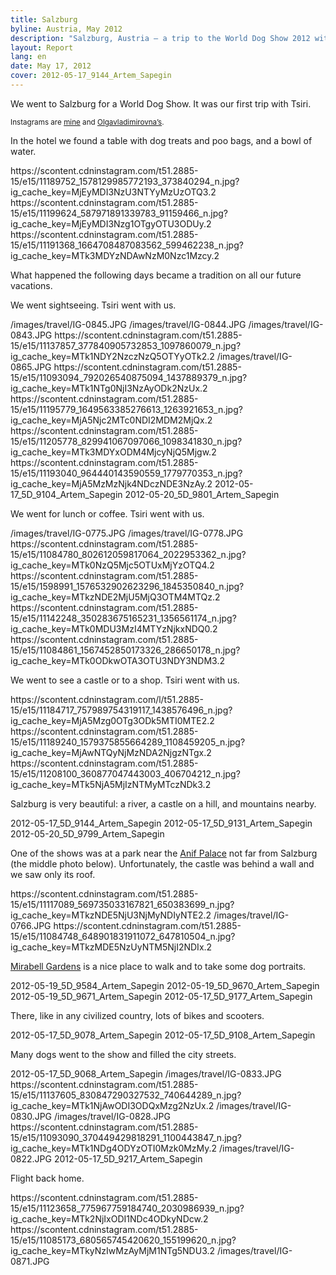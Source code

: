 ```yaml
---
title: Salzburg
byline: Austria, May 2012
description: "Salzburg, Austria — a trip to the World Dog Show 2012 with Tsiri the saluki"
layout: Report
lang: en
date: May 17, 2012
cover: 2012-05-17_9144_Artem_Sapegin
---
```


We went to Salzburg for a World Dog Show. It was our first trip with Tsiri.

<small>Instagrams are [mine](http://instagram.com/sapegin) and [Olgavladimirovna’s](http://instagram.com/airve).</small>

In the hotel we found a table with dog treats and poo bags, and a bowl of water.

<x-grid>
https://scontent.cdninstagram.com/t51.2885-15/e15/11189752_1578129985772193_373840294_n.jpg?ig_cache_key=MjEyMDI3NzU3NTYyMzUzOTQ3.2
https://scontent.cdninstagram.com/t51.2885-15/e15/11199624_587971891339783_91159466_n.jpg?ig_cache_key=MjEyMDI3Nzg1OTgyOTU3ODUy.2
https://scontent.cdninstagram.com/t51.2885-15/e15/11191368_1664708487083562_599462238_n.jpg?ig_cache_key=MTk3MDYzNDAwNzM0Nzc1Mzcy.2
</x-grid>

What happened the following days became a tradition on all our future vacations.

We went sightseeing. Tsiri went with us.

<x-grid>
/images/travel/IG-0845.JPG
/images/travel/IG-0844.JPG
/images/travel/IG-0843.JPG
https://scontent.cdninstagram.com/t51.2885-15/e15/11137857_377840905732853_1097860079_n.jpg?ig_cache_key=MTk1NDY2NzczNzQ5OTYyOTk2.2
/images/travel/IG-0865.JPG
https://scontent.cdninstagram.com/t51.2885-15/e15/11093094_792026540875094_1437889379_n.jpg?ig_cache_key=MTk1NTg0NjI3NzAyODk2NzUx.2
https://scontent.cdninstagram.com/t51.2885-15/e15/11195779_1649563385276613_1263921653_n.jpg?ig_cache_key=MjA5Njc2MTc0NDI2MDM2MjQx.2
https://scontent.cdninstagram.com/t51.2885-15/e15/11205778_829941067097066_1098341830_n.jpg?ig_cache_key=MTk3MDYxODM4MjcyNjQ5Mjgw.2
https://scontent.cdninstagram.com/t51.2885-15/e15/11193040_964440143590559_1779770353_n.jpg?ig_cache_key=MjA5MzMzNjk4NDczNDE3NzAy.2
2012-05-17_5D_9104_Artem_Sapegin
2012-05-20_5D_9801_Artem_Sapegin
</x-grid>

We went for lunch or coffee. Tsiri went with us.

<x-grid>
/images/travel/IG-0775.JPG
/images/travel/IG-0778.JPG
https://scontent.cdninstagram.com/t51.2885-15/e15/11084780_802612059817064_2022953362_n.jpg?ig_cache_key=MTk0NzQ5Mjc5OTUxMjYzOTQ4.2
https://scontent.cdninstagram.com/t51.2885-15/e15/1598991_1576532902623296_1845350840_n.jpg?ig_cache_key=MTkzNDE2MjU5MjQ3OTM4MTQz.2
https://scontent.cdninstagram.com/t51.2885-15/e15/11142248_350283675165231_1356561174_n.jpg?ig_cache_key=MTk0MDU3MzI4MTYzNjkxNDQ0.2
https://scontent.cdninstagram.com/t51.2885-15/e15/11084861_1567452850173326_286650178_n.jpg?ig_cache_key=MTk0ODkwOTA3OTU3NDY3NDM3.2
</x-grid>

We went to see a castle or to a shop. Tsiri went with us.

<x-grid>
https://scontent.cdninstagram.com/l/t51.2885-15/e15/11184717_757989754319117_1438576496_n.jpg?ig_cache_key=MjA5Mzg0OTg3ODk5MTI0MTE2.2
https://scontent.cdninstagram.com/t51.2885-15/e15/11189240_1579375855664289_1108459205_n.jpg?ig_cache_key=MjAwNTQyNjMzNDA2NjgzNTgx.2
https://scontent.cdninstagram.com/t51.2885-15/e15/11208100_360877047443003_406704212_n.jpg?ig_cache_key=MTk5NjA5MjIzNTMyMTczNDk3.2
</x-grid>

Salzburg is very beautiful: a river, a castle on a hill, and mountains nearby.

<x-grid>
2012-05-17_5D_9144_Artem_Sapegin
2012-05-17_5D_9131_Artem_Sapegin
2012-05-20_5D_9799_Artem_Sapegin
</x-grid>

One of the shows was at a park near the [Anif Palace](http://en.wikipedia.org/wiki/Anif_Palace) not far from Salzburg (the middle photo below). Unfortunately, the castle was behind a wall and we saw only its roof.

<x-grid>
https://scontent.cdninstagram.com/t51.2885-15/e15/11117089_569735033167821_650383699_n.jpg?ig_cache_key=MTkzNDE5NjU3NjMyNDIyNTE2.2
/images/travel/IG-0766.JPG
https://scontent.cdninstagram.com/t51.2885-15/e15/11084748_648901831911072_647810504_n.jpg?ig_cache_key=MTkzMDE5NzUyNTM5NjI2NDIx.2
</x-grid>

[Mirabell Gardens](http://www.salzburg.info/en/sights/fortress_palaces/mirabell_palace_gardens) is a nice place to walk and to take some dog portraits.

<x-grid>
2012-05-19_5D_9584_Artem_Sapegin
2012-05-19_5D_9670_Artem_Sapegin
2012-05-19_5D_9671_Artem_Sapegin
2012-05-17_5D_9177_Artem_Sapegin
</x-grid>

There, like in any civilized country, lots of bikes and scooters.

<x-grid>
2012-05-17_5D_9078_Artem_Sapegin
2012-05-17_5D_9108_Artem_Sapegin
</x-grid>

Many dogs went to the show and filled the city streets.

<x-grid>
2012-05-17_5D_9068_Artem_Sapegin
/images/travel/IG-0833.JPG
https://scontent.cdninstagram.com/t51.2885-15/e15/11137605_830847290327532_740644289_n.jpg?ig_cache_key=MTk1NjAwODI3ODQxMzg2NzUx.2
/images/travel/IG-0830.JPG
/images/travel/IG-0828.JPG
https://scontent.cdninstagram.com/t51.2885-15/e15/11093090_370449429818291_1100443847_n.jpg?ig_cache_key=MTk1NDg4ODYzOTI0Mzk0MzMy.2
/images/travel/IG-0822.JPG
2012-05-17_5D_9217_Artem_Sapegin
</x-grid>

Flight back home.

<x-grid>
https://scontent.cdninstagram.com/t51.2885-15/e15/11123658_775967759184740_2030986939_n.jpg?ig_cache_key=MTk2NjIxODI1NDc4ODkyNDcw.2
https://scontent.cdninstagram.com/t51.2885-15/e15/11085173_680565745420620_155199620_n.jpg?ig_cache_key=MTkyNzIwMzAyMjM1NTg5NDU3.2
/images/travel/IG-0871.JPG
</x-grid>
